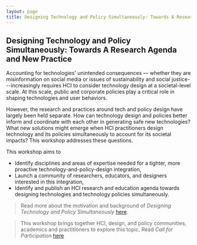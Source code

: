 ```yaml
---
layout: page
title: Designing Technology and Policy Simultaneously: Towards A Research Agenda and New Practice
---
```


## Designing Technology and Policy Simultaneously: Towards A Research Agenda and New Practice
 
Accounting for technologies' unintended consequences — whether they are misinformation on social media or issues of sustainability and social justice---increasingly requires HCI to consider technology design at a societal-level scale. At this scale, public and corporate policies play a critical role in shaping technologies and user behaviors. 

However, the research and practices around tech and policy design have largely been held separate. How can technology design and policies better inform and coordinate with each other in generating safe new technologies? What new solutions might emerge when HCI practitioners design technology and its policies simultaneously to account for its societal impacts? This workshop addresses these questions.

This workshop aims to

* Identify disciplines and areas of expertise needed for a tighter, more proactive technology-and-policy-design integration,
* Launch a community of researchers, educators, and designers interested in this integration,
* Identify and publish an HCI research and education agenda towards designing technologies and technology policies simultaneously.

> Read more about the motivation and background of _Designing Technology and Policy Simultaneously_ [here](https://www.researchgate.net/profile/Qian-Yang-19/publication/367118347_Designing_Technology_and_Policy_Simultaneously_Towards_A_Research_Agenda_and_New_Practice/links/63c1e373d9fb5967c2d354b6/Designing-Technology-and-Policy-Simultaneously-Towards-A-Research-Agenda-and-New-Practice.pdf).

> This workshop brings together HCI, design, and policy communities, academics and practitioners to explore this topic. Read _Call for Participation_ [here](cfp.md)

